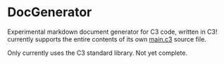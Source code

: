 # DocGenerator 

Experimental markdown document generator for C3 code, written in C3!
currently supports the entire contents of its own [main.c3](./TEST.md) source file.

Only currently uses the C3 standard library. Not yet complete.